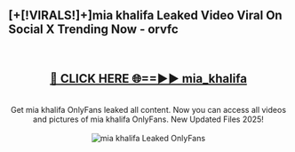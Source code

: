 <h2>[+[!VIRALS!]+]mia khalifa Leaked Video Viral On Social X Trending Now - orvfc</h2>
<br>
<div align="center">
<h2><a href="https://libra.edu.pl?mia_khalifa" rel="nofollow">🔴 CLICK HERE 🌐==►► mia_khalifa</a></h2>
<br>
Get mia khalifa OnlyFans leaked all content. Now you can access all videos and pictures of mia khalifa OnlyFans. New Updated Files 2025!
<br>
<br>
<a href="https://libra.edu.pl?mia_khalifa" rel="nofollow" data-target="animated-image.originalLink"><img src="https://i.ibb.co.com/WyWwxjT/player-gif2.gif" alt="mia khalifa Leaked OnlyFans" style="max-width: 100%; display: inline-block;" data-target="animated-image.originalImage"></a>
</div>
<br>